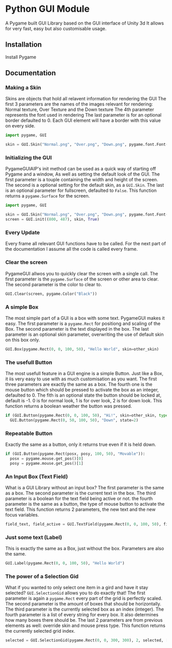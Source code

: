 Python GUI Module
===

A Pygame built GUI Library based on the GUI interface of Unity 3d
It allows for very fast, easy but also customisable usage.

## Installation

Install Pygame

## Documentation

### Making a Skin

Skins are objects that hold all relavent information for rendering the GUI
The first 3 parameters are the names of the images relevant for rendering:
Normal texture, Over Texture and the Down texture
The 4th parameter represents the font used in rendering
The last parameter is for an optional border defaulted to 0.
Each GUI element will have a border with this value on every side.

```python
import pygame, GUI

skin = GUI.Skin("Normal.png", "Over.png", "Down.png", pygame.font.Font(None, 16), 5)
```

### Initializing the GUI

PygameGUIAIP's init method can be used as a quick way of starting off Pygame and a window,
As well as setting the default look of the GUI.
The first parameter is a touple containing the width and height of the screen.
The second is a optional setting for the default skin, as a `GUI.Skin`.
The last is an optional parameter for fullscreen, defaulted to `False`.
This function returns a `pygame.Surface` for the screen.

```python
import pygame, GUI

skin = GUI.Skin("Normal.png", "Over.png", "Down.png", pygame.font.Font(None, 16), 5)
screen = GUI.init((800, 487), skin, True)
```

### Every Update

Every frame all relevant GUI functions have to be called.
For the next part of the documentation I assume all the code is called every frame.

### Clear the screen

PygameGUI allwos you to quickly clear the screen with a single call.
The first parameter is the `pygame.Surface` of the screen or other area to clear.
The second parameter is the color to clear to.

```python
GUI.Clear(screen, pygame.Color("Black"))
```

### A simple Box

The most simple part of a GUI is a box with some text.
PygameGUI makes it easy.
The first parameter is a `pygame.Rect` for positiong and scaling of the Box.
The second parameter is the text displayed in the box.
The last parameter is an optional skin parameter, overwriting the use of default skin on this box only.

```python
GUI.Box(pygame.Rect(0, 0, 100, 50), "Hello World", skin=other_skin)
```

### The usefull Button

The most usefull feature in a GUI engine is a simple Button.
Just like a Box, it iis very easy to use with as much customisation as you want.
The first three parameters are exactly the same as a box.
The fourth one is the mouse button which should be pressed to activate the box as an integer, defaulted to 0.
The fith is an optional state the button should be locked at, default is -1. 0 is for normal look, 1 is for over look, 2 is for down look.
This function returns a boolean weather the button was pressed.

```python
if (GUI.Button(pygame.Rect(0, 0, 100, 50), "Hi!", skin=other_skin, type=0)):
  GUI.Button(pygame.Rect(0, 50, 100, 50), "Down", state=2)
```

### Repeatable Button

Exactly the same as a button, only it returns true even if it is held down.

```python
if (GUI.Button(pygame.Rect(posx, posy, 100, 50), "Movable")):
  posx = pygame.mouse.get_pos()[0]
  posy = pygame.mouse.get_pos()[1]
```

### An Input Box (Text Field)

What is a GUI Library without an input box?
The first parameter is the same as a box.
The second parameter is the current text in the box.
The third parameter is a boolean for the text field being active or not.
the fourth parameter is the same as a button, the type of mouse button to activate the text field.
This function returns 2 parameters, the new text and the new focus variables.

```python
field_text, field_active = GUI.TextField(pygame.Rect(0, 0, 100, 50), field_text, field_active, type=0)
```

### Just some text (Label)

This is exactly the same as a Box, just without the box.
Parameters are also the same.

```python
GUI.Label(pygame.Rect(0, 0, 100, 50), "Hello World")
```

### The power of a Selection Gid

What if you wanted to only select one item in a gird and have it stay selected?
`GUI.SelectionGid` allows you to do exactly that!
The first parameter is again a `pygame.Rect` every part of the grid is perfectly scaled.
The second parameter is the amount of boxes that should be horizontally.
The third parameter is the currently selected box as an index (integer).
The fourth parameter is a list of every string for every box. It also determines how many boxes there should be.
The last 2 parameters are from previous elements as well: override skin and mouse press type.
This function returns the currently selected grid index.

```python
selected = GUI.SelectionGid(pygame.Rect(0, 0, 300, 300), 2, selected, ["1", "2", "3", "4", "5"], skin=None, type=0)
```
